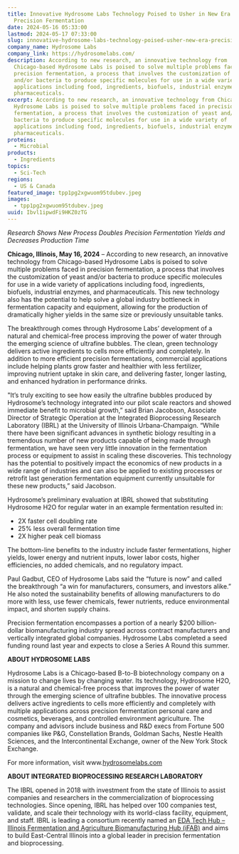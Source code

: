 ```yaml
---
title: Innovative Hydrosome Labs Technology Poised to Usher in New Era of
  Precision Fermentation
date: 2024-05-16 05:33:00
lastmod: 2024-05-17 07:33:00
slug: innovative-hydrosome-labs-technology-poised-usher-new-era-precision-fermentation
company_name: Hydrosome Labs
company_link: https://hydrosomelabs.com/
description: According to new research, an innovative technology from
  Chicago-based Hydrosome Labs is poised to solve multiple problems faced in
  precision fermentation, a process that involves the customization of yeast
  and/or bacteria to produce specific molecules for use in a wide variety of
  applications including food, ingredients, biofuels, industrial enzymes, and
  pharmaceuticals.
excerpt: According to new research, an innovative technology from Chicago-based
  Hydrosome Labs is poised to solve multiple problems faced in precision
  fermentation, a process that involves the customization of yeast and/or
  bacteria to produce specific molecules for use in a wide variety of
  applications including food, ingredients, biofuels, industrial enzymes, and
  pharmaceuticals.
proteins:
  - Microbial
products:
  - Ingredients
topics:
  - Sci-Tech
regions:
  - US & Canada
featured_image: tpp1pg2xgwuom95tdubev.jpeg
images:
  - tpp1pg2xgwuom95tdubev.jpeg
uuid: Ibvl1ipwdFi9HKZ0zTG
---
```

*Research Shows New Process Doubles Precision Fermentation Yields and Decreases Production Time*

**Chicago, Illinois, May 16, 2024** – According to new research, an innovative technology from Chicago-based Hydrosome Labs is poised to solve multiple problems faced in precision fermentation, a process that involves the customization of yeast and/or bacteria to produce specific molecules for use in a wide variety of applications including food, ingredients, biofuels, industrial enzymes, and pharmaceuticals. This new technology also has the potential to help solve a global industry bottleneck in fermentation capacity and equipment, allowing for the production of dramatically higher yields in the same size or previously unsuitable tanks.

The breakthrough comes through Hydrosome Labs’ development of a natural and chemical-free process improving the power of water through the emerging science of ultrafine bubbles. The clean, green technology delivers active ingredients to cells more efficiently and completely. In addition to more efficient precision fermentations, commercial applications include helping plants grow faster and healthier with less fertilizer, improving nutrient uptake in skin care, and delivering faster, longer lasting, and enhanced hydration in performance drinks.

"It’s truly exciting to see how easily the ultrafine bubbles produced by Hydrosome’s technology integrated into our pilot scale reactors and showed immediate benefit to microbial growth,” said Brian Jacobson, Associate Director of Strategic Operation at the Integrated Bioprocessing Research Laboratory (IBRL) at the University of Illinois Urbana-Champaign. “While there have been significant advances in synthetic biology resulting in a tremendous number of new products capable of being made through fermentation, we have seen very little innovation in the fermentation process or equipment to assist in scaling these discoveries. This technology has the potential to positively impact the economics of new products in a wide range of industries and can also be applied to existing processes or retrofit last generation fermentation equipment currently unsuitable for these new products,” said Jacobson.

Hydrosome’s preliminary evaluation at IBRL showed that substituting Hydrosome H2O for regular water in an example fermentation resulted in:

* 2X faster cell doubling rate
* 25% less overall fermentation time
* 2X higher peak cell biomass

The bottom-line benefits to the industry include faster fermentations, higher yields, lower energy and nutrient inputs, lower labor costs, higher efficiencies, no added chemicals, and no regulatory impact.

Paul Gadbut, CEO of Hydrosome Labs said the “future is now” and called the breakthrough “a win for manufacturers, consumers, and investors alike.” He also noted the sustainability benefits of allowing manufacturers to do more with less, use fewer chemicals, fewer nutrients, reduce environmental impact, and shorten supply chains.

Precision fermentation encompasses a portion of a nearly $200 billion-dollar biomanufacturing industry spread across contract manufacturers and vertically integrated global companies. Hydrosome Labs completed a seed funding round last year and expects to close a Series A Round this summer.

**ABOUT HYDROSOME LABS**

Hydrosome Labs is a Chicago-based B-to-B biotechnology company on a mission to change lives by changing water. Its technology, Hydrosome H2O, is a natural and chemical-free process that improves the power of water through the emerging science of ultrafine bubbles. The innovative process delivers active ingredients to cells more efficiently and completely with multiple applications across precision fermentation personal care and cosmetics, beverages, and controlled environment agriculture. The company and advisors include business and R&D execs from Fortune 500 companies like P&G, Constellation Brands, Goldman Sachs, Nestle Health Sciences, and the Intercontinental Exchange, owner of the New York Stock Exchange.

For more information, visit www.[hydrosomelabs.com](https://hydrosomelabs.com/)

**ABOUT INTEGRATED BIOPROCESSING RESEARCH LABORATORY**

The IBRL opened in 2018 with investment from the state of Illinois to assist companies and researchers in the commercialization of bioprocessing technologies. Since opening, IBRL has helped over 100 companies test, validate, and scale their technology with its world-class facility, equipment, and staff. IBRL is leading a consortium recently named an [EDA Tech Hub – Illinois Fermentation and Agriculture Biomanufacturing Hub (iFAB)](https://usw2.nyl.as/t1/64/49mneouyioelohrt7xfwmml7r/1/b2b0030d629c8e2f8fbd3f52986c35dc3ceae74241bab28776d81b401959e529) and aims to build East-Central Illinois into a global leader in precision fermentation and bioprocessing.
